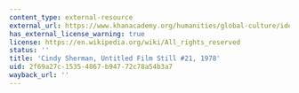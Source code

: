 ```yaml
---
content_type: external-resource
external_url: https://www.khanacademy.org/humanities/global-culture/identity-body/identity-body-united-states/v/cindy-sherman-untitled-film-still-21-1978
has_external_license_warning: true
license: https://en.wikipedia.org/wiki/All_rights_reserved
status: ''
title: 'Cindy Sherman, Untitled Film Still #21, 1978'
uid: 2f69a27c-1535-4867-b947-72c78a54b3a7
wayback_url: ''
---
```

